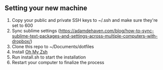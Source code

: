 ## Setting your new machine
1. Copy your public and private SSH keys to ~/.ssh and make sure they're set to 600
2. Sync sublime settings (https://adamdehaven.com/blog/how-to-sync-sublime-text-packages-and-settings-across-multiple-computers-with-dropbox/)
3. Clone this repo to ~/Documents/dotfiles
4. Install [Oh My Zsh](https://github.com/ohmyzsh/ohmyzsh#getting-started)
5. Run install.sh to start the installation
6. Restart your computer to finalize the process
